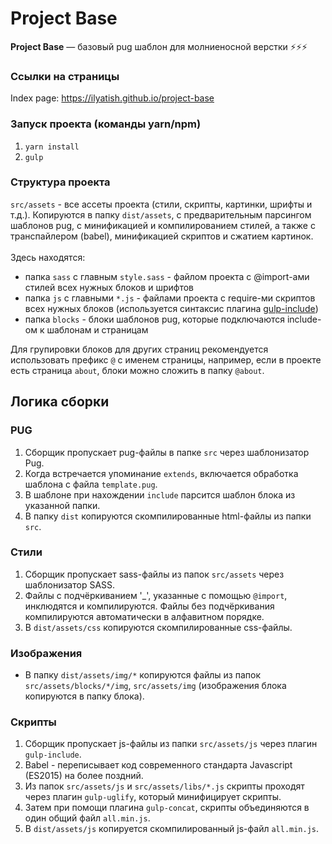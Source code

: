 # Project Base

<strong>Project Base</strong> — базовый pug шаблон для молниеносной верстки ⚡⚡⚡

### Ссылки на страницы

Index page: https://ilyatish.github.io/project-base

### Запуск проекта (команды yarn/npm)

1. `yarn install`
2. `gulp`

### Структура проекта

`src/assets` - все ассеты проекта (стили, скрипты, картинки, шрифты и т.д.). Копируются в папку `dist/assets`, с предварительным парсингом шаблонов pug, c минификацией и компилированием стилей, а также c транспайлером (babel), минификацией скриптов и cжатием картинок.<br><br>
Здесь находятся:
- папка `sass` с главным `style.sass` - файлом проекта с @import-ами стилей всех нужных блоков и шрифтов
- папка `js` с главными `*.js` - файлами проекта с require-ми скриптов всех нужных блоков (используется синтаксис плагина [gulp-include](https://www.npmjs.com/package/gulp-include#include-directives))
- папка `blocks` - блоки шаблонов pug, которые подключаются include-ом к шаблонам и страницам

Для групировки блоков для других страниц рекомендуется использовать префикс `@` с именем страницы, например, если в проекте есть страница `about`, блоки можно сложить в папку `@about`.

## Логика сборки
### PUG
1. Сборщик пропускает pug-файлы в папке `src` через шаблонизатор Pug.
2. Когда встречается упоминание `extends`, включается обработка шаблона c файла `template.pug`.
3. В шаблоне при нахождении `include` парсится шаблон блока из указанной папки.
4. В папку `dist` копируются скомпилированные html-файлы из папки `src`.

### Стили
1. Сборщик пропускает sass-файлы из папок `src/assets` через шаблонизатор SASS.
1. Файлы с подчёркиванием '_', указанные с помощью `@import`, инклюдятся и компилируются. Файлы без подчёркивания компилируются автоматически в алфавитном порядке.
1. В `dist/assets/css` копируются скомпилированные css-файлы.

### Изображения
* В папку `dist/assets/img/*` копируются файлы из папок `src/assets/blocks/*/img`, `src/assets/img` (изображения блока копируются в папку блока).

### Скрипты
1. Сборщик пропускает js-файлы из папки `src/assets/js` через плагин `gulp-include`.
2. Babel - переписывает код современного стандарта Javascript (ES2015) на более поздний.
3. Из папок `src/assets/js` и `src/assets/libs/*.js` скрипты проходят через плагин `gulp-uglify`, который минифицирует скрипты.
4. Затем при помощи плагина `gulp-concat`, скрипты объединяются в один общий файл `all.min.js`.
5. В `dist/assets/js` копируется скомпилированный js-файл `all.min.js`.
